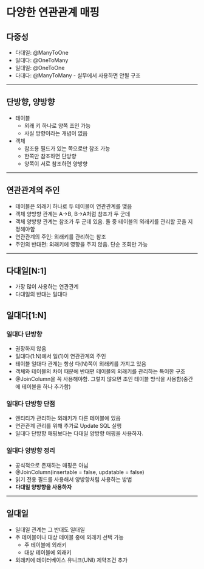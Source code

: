 # 다양한 연관관계 매핑 
## 다중성 
- 다대일: @ManyToOne
- 일대다: @OneToMany
- 일대일: @OneToOne
- 다대다: @ManyToMany - 실무에서 사용하면 안될 구조

---
## 단방향, 양방향 
- 테이블
  - 외래 키 하나로 양쪽 조인 가능 
  - 사실 방향이라는 개념이 없음 
- 객체 
  - 참조용 필드가 있는 쪽으로만 참조 가능 
  - 한쪽만 참조하면 단방향 
  - 양쪽이 서로 참조하면 양방향
  
---
## 연관관계의 주인 
- 테이블은 외래키 하나로 두 테이블이 연관관계를 맺음 
- 객체 양방향 관계는 A->B, B->A처럼 참조가 두 군데 
- 객체 양방향 관계는 참조가 두 군데 있음. 둘 중 테이블의 외래키를 관리할 곳을 지정해야함 
- 연관관계의 주인: 외래키를 관리하는 참조 
- 주인의 반대편: 외래키에 영향을 주지 않음. 단순 조회만 가능

---
## 다대일[N:1]
- 가장 많이 사용하는 연관관계 
- 다대일의 반대는 일대다

## 일대다[1:N]
### 일대다 단방향
- 권장하지 않음 
- 일대다(1:N)에서 일(1)이 연관관계의 주인 
- 테이블 일대다 관계는 항상 다(N)쪽이 외래키를 가지고 있음
- 객체와 테이블의 차이 때문에 반대편 테이블의 외래키를 관리하는 특이한 구조
- @JoinColumn을 꼭 사용해야함. 그렇지 않으면 조인 테이블 방식을 사용함(중간에 테이블을 하나 추가함)

### 일대다 단방향 단점 
- 엔티티가 관리하는 외래키가 다른 테이블에 있음 
- 연관관계 관리를 위해 추가로 Update SQL 실행 
- 일대다 단방향 매핑보다는 다대일 양방향 매핑을 사용하자.

### 일대다 양방향 정리 
- 공식적으로 존재하는 매핑은 아님 
- @JoinColumn(insertable = false, updatable = false)
- 읽기 전용 필드를 사용해서 양방향처럼 사용하는 방법 
- **다대일 양방향을 사용하자**

---
## 일대일 
- 일대일 관계는 그 반대도 일대일 
- 주 테이블이나 대상 테이블 중에 외래키 선택 가능 
  - 주 테이블에 외래키 
  - 대상 테이블에 외래키 
- 외래키에 데이터베이스 유니크(UNI) 제약조건 추가    
